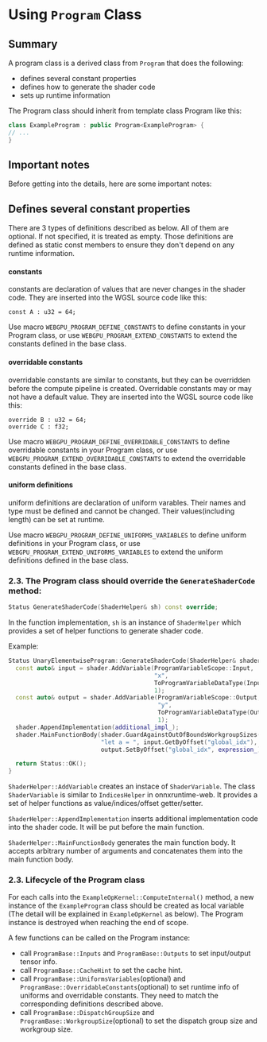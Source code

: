# Using `Program` Class

## Summary

A program class is a derived class from `Program` that does the following:
- defines several constant properties
- defines how to generate the shader code
- sets up runtime information


The Program class should inherit from template class Program like this:

```c++
class ExampleProgram : public Program<ExampleProgram> {
// ...
}
```

## Important notes

Before getting into the details, here are some important notes:



## Defines several constant properties

There are 3 types of definitions described as below. All of them are optional. If not specified, it is treated as empty. Those definitions are defined as static const members to ensure they don't depend on any runtime information.

#### **constants**

constants are declaration of values that are never changes in the shader code. They are inserted into the WGSL source code like this:

```wgsl
const A : u32 = 64;
```

Use macro `WEBGPU_PROGRAM_DEFINE_CONSTANTS` to define constants in your Program class, or use `WEBGPU_PROGRAM_EXTEND_CONSTANTS` to extend the constants defined in the base class.

#### **overridable constants**

overridable constants are similar to constants, but they can be overridden before the compute pipeline is created. Overridable constants may or may not have a default value. They are inserted into the WGSL source code like this:

```wgsl
override B : u32 = 64;
override C : f32;
```

Use macro `WEBGPU_PROGRAM_DEFINE_OVERRIDABLE_CONSTANTS` to define overridable constants in your Program class, or use `WEBGPU_PROGRAM_EXTEND_OVERRIDABLE_CONSTANTS` to extend the overridable constants defined in the base class.

#### **uniform definitions**

uniform definitions are declaration of uniform varables. Their names and type must be defined and cannot be changed. Their values(including length) can be set at runtime.

Use macro `WEBGPU_PROGRAM_DEFINE_UNIFORMS_VARIABLES` to define uniform definitions in your Program class, or use `WEBGPU_PROGRAM_EXTEND_UNIFORMS_VARIABLES` to extend the uniform definitions defined in the base class.

### 2.3. The Program class should override the `GenerateShaderCode` method:

```c++
Status GenerateShaderCode(ShaderHelper& sh) const override;
```

In the function implementation, `sh` is an instance of `ShaderHelper` which provides a set of helper functions to generate shader code.

Example:

```c++
Status UnaryElementwiseProgram::GenerateShaderCode(ShaderHelper& shader) const {
  const auto& input = shader.AddVariable(ProgramVariableScope::Input,
                                         "x",
                                         ToProgramVariableDataType(Inputs()[0].tensor->GetElementType(), 4),
                                         1);
  const auto& output = shader.AddVariable(ProgramVariableScope::Output,
                                          "y",
                                          ToProgramVariableDataType(Outputs()[0]->GetElementType(), 4),
                                          1);
  shader.AppendImplementation(additional_impl_);
  shader.MainFunctionBody(shader.GuardAgainstOutOfBoundsWorkgroupSizes("uniforms.vec_size"),
                          "let a = ", input.GetByOffset("global_idx"), ";\n",
                          output.SetByOffset("global_idx", expression_));

  return Status::OK();
}
```

`ShaderHelper::AddVariable` creates an instace of `ShaderVariable`. The class `ShaderVariable` is similar to `IndicesHelper` in onnxruntime-web. It provides a set of helper functions as value/indices/offset getter/setter.

`ShaderHelper::AppendImplementation` inserts additional implementation code into the shader code. It will be put before the main function.

`ShaderHelper::MainFunctionBody` generates the main function body. It accepts arbitrary number of arguments and concatenates them into the main function body.

### 2.3. Lifecycle of the Program class

For each calls into the `ExampleOpKernel::ComputeInternal()` method, a new instance of the `ExampleProgram` class should be created as local variable (The detail will be explained in `ExampleOpKernel` as below). The Program instance is destroyed when reaching the end of scope.

A few functions can be called on the Program instance:

- call `ProgramBase::Inputs` and `ProgramBase::Outputs` to set input/output tensor info.
- call `ProgramBase::CacheHint` to set the cache hint.
- call `ProgramBase::UniformsVariables`(optional) and `ProgramBase::OverridableConstants`(optional) to set runtime info of uniforms and overridable constants. They need to match the corresponding definitions described above.
- call `ProgramBase::DispatchGroupSize` and `ProgramBase::WorkgroupSize`(optional) to set the dispatch group size and workgroup size.

